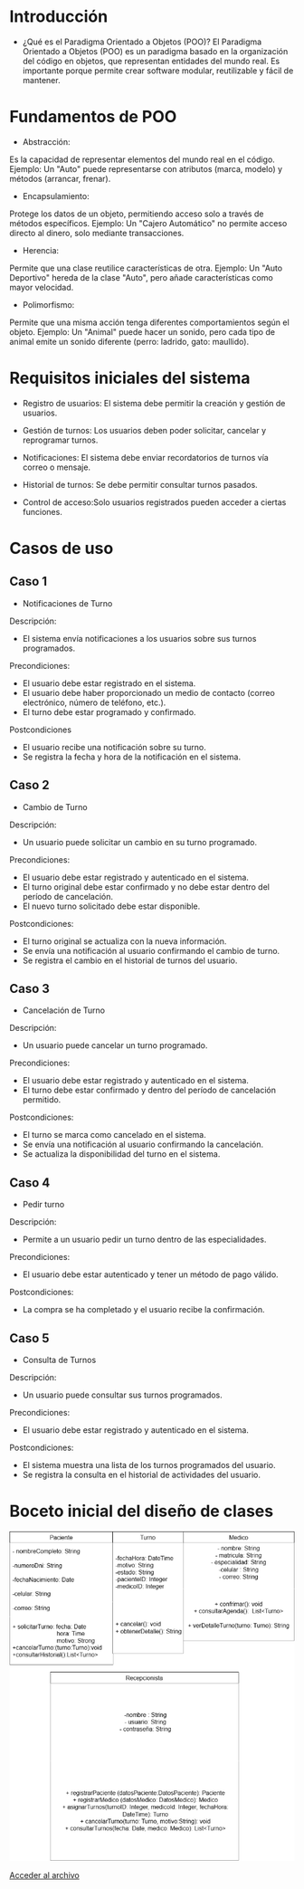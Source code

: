 
 


# Introducción


- ¿Qué es el Paradigma Orientado a Objetos (POO)?
El Paradigma Orientado a Objetos (POO) es un paradigma basado en la organización del código en objetos, que representan entidades del mundo real.
Es importante porque permite crear software modular, reutilizable y fácil de mantener.

# Fundamentos de POO 

- Abstracción:
  
Es la capacidad de representar elementos del mundo real en el código.
Ejemplo: Un "Auto" puede representarse con atributos (marca, modelo) y métodos (arrancar, frenar).

- Encapsulamiento:
  
Protege los datos de un objeto, permitiendo acceso solo a través de métodos específicos.
Ejemplo: Un "Cajero Automático" no permite acceso directo al dinero, solo mediante transacciones.

- Herencia:
  
Permite que una clase reutilice características de otra.
Ejemplo: Un "Auto Deportivo" hereda de la clase "Auto", pero añade características como mayor velocidad.

- Polimorfismo:

Permite que una misma acción tenga diferentes comportamientos según el objeto.
Ejemplo: Un "Animal" puede hacer un sonido, pero cada tipo de animal emite un sonido diferente (perro: ladrido, gato: maullido).


# Requisitos iniciales del sistema
- Registro de usuarios: El sistema debe permitir la creación y gestión de usuarios.

- Gestión de turnos: Los usuarios deben poder solicitar, cancelar y reprogramar turnos.

- Notificaciones: El sistema debe enviar recordatorios de turnos vía correo o mensaje.

- Historial de turnos: Se debe permitir consultar turnos pasados.

- Control de acceso:Solo usuarios registrados pueden acceder a ciertas funciones.
# Casos de uso
 ## Caso 1
 - Notificaciones de Turno
   
Descripción:

- El sistema envía notificaciones a los usuarios sobre sus turnos programados.

 Precondiciones:
 
  - El usuario debe estar registrado en el sistema.
  - El usuario debe haber proporcionado un medio de contacto (correo electrónico, número de teléfono, etc.).
  - El turno debe estar programado y confirmado.

 Postcondiciones

   - El usuario recibe una notificación sobre su turno.
   - Se registra la fecha y hora de la notificación en el sistema.


## Caso 2
 - Cambio de Turno
 
Descripción:
 - Un usuario puede solicitar un cambio en su turno programado.

 Precondiciones:
 
  - El usuario debe estar registrado y autenticado en el sistema.
  - El turno original debe estar confirmado y no debe estar dentro del período de cancelación.
  - El nuevo turno solicitado debe estar disponible.

 Postcondiciones:
 
  - El turno original se actualiza con la nueva información.
  - Se envía una notificación al usuario confirmando el cambio de turno.
  - Se registra el cambio en el historial de turnos del usuario.

## Caso 3

- Cancelación de Turno
  
Descripción:

  - Un usuario puede cancelar un turno programado.

 Precondiciones:
 
  - El usuario debe estar registrado y autenticado en el sistema.
  - El turno debe estar confirmado y dentro del período de cancelación permitido.

 Postcondiciones:
 
  - El turno se marca como cancelado en el sistema.
  - Se envía una notificación al usuario confirmando la cancelación.
  - Se actualiza la disponibilidad del turno en el sistema.

 ## Caso 4
  - Pedir turno
  
 Descripción: 
 
   - Permite a un usuario pedir un turno dentro de las especialidades.

 Precondiciones:
   - El usuario debe estar autenticado y tener un método de pago válido.
     
 Postcondiciones:
 
   - La compra se ha completado y el usuario recibe la confirmación.

## Caso 5
 - Consulta de Turnos
   
Descripción:

  - Un usuario puede consultar sus turnos programados.

 Precondiciones:
 
  - El usuario debe estar registrado y autenticado en el sistema.

 Postcondiciones:
 
  - El sistema muestra una lista de los turnos programados del usuario.
  - Se registra la consulta en el historial de actividades del usuario.

  
# Boceto inicial del diseño de clases 

![](boceto.png)

[Acceder al archivo](https://app.diagrams.net/?src=about)


